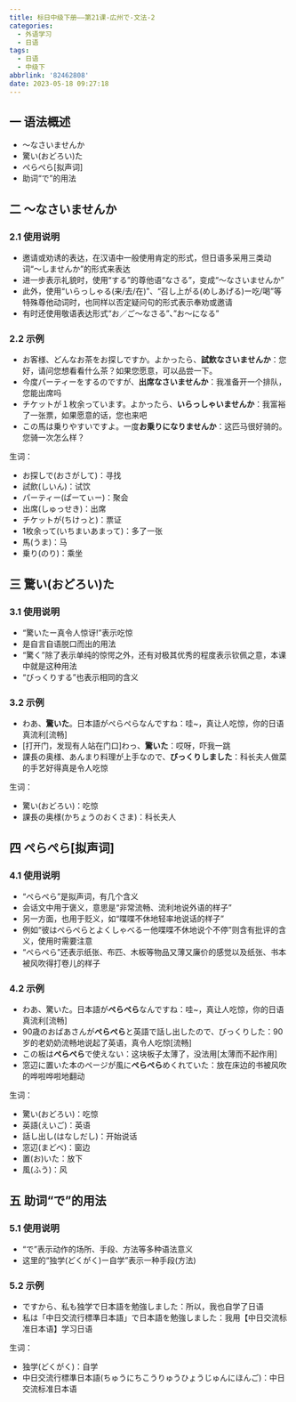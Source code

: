 ```yaml
---
title: 标日中级下册——第21课-広州で-文法-2
categories:
  - 外语学习
  - 日语
tags:
  - 日语
  - 中级下
abbrlink: '82462808'
date: 2023-05-18 09:27:18
---
```

## 一 语法概述

* ～なさいませんか
* 驚い(おどろい)た
* ぺらぺら[拟声词]
* 助词“で”的用法

<!--more-->

## 二 ～なさいませんか

### 2.1 使用说明

* 邀请或劝诱的表达，在汉语中一般使用肯定的形式，但日语多采用三类动词“～しませんか”的形式来表达
* 进一步表示礼貌时，使用“する”的尊他语“なさる”，变成“～なさいませんか”
* 此外，使用“いらっしゃる(来/去/在)”、“召し上がる(めしあげる)ー吃/喝”等特殊尊他动词时，也同样以否定疑问句的形式表示奉劝或邀请
* 有时还使用敬语表达形式“お／ご～なさる”、”お～になる”

### 2.2 示例

* お客様、どんなお茶をお探しですか。よかったら、**試飲なさいませんか**：您好，请问您想看看什么茶？如果您愿意，可以品尝一下。
* 今度パーティーをするのですが、**出席なさいませんか**：我准备开一个排队，您能出席吗
* チケットが１枚余っています。よかったら、**いらっしゃいませんか**：我富裕了一张票，如果愿意的话，您也来吧
* この馬は乗りやすいですよ。一度**お乗りになりませんか**：这匹马很好骑的。您骑一次怎么样？

生词：

* お探しで(おさがして)：寻找
* 試飲(しいん)：试饮
* パーティー(ぱーてぃー)：聚会
* 出席(しゅっせき)：出席
* チケットが(ちけっと)：票证
* 1枚余って(いちまいあまって)：多了一张
* 馬(うま)：马
* 乗り(のり)：乘坐

## 三 驚い(おどろい)た

### 3.1 使用说明

* “驚いたー真令人惊讶!”表示吃惊
* 是自言自语脱口而出的用法
* “驚く”除了表示单纯的惊愕之外，还有对极其优秀的程度表示钦佩之意，本课中就是这种用法
* “びっくりする”也表示相同的含义

### 3.2 示例

* わあ、**驚いた**。日本語がぺらぺらなんですね：哇~，真让人吃惊，你的日语真流利[流畅]
* [打开门，发现有人站在门口]わっ、**驚いた**：哎呀，吓我一跳
* 課長の奥様、あんまり料理が上手なので、**びっくりしました**：科长夫人做菜的手艺好得真是令人吃惊

生词：

* 驚い(おどろい)：吃惊
* 課長の奥様(かちょうのおくさま)：科长夫人

## 四 ぺらぺら[拟声词]

### 4.1 使用说明

* “ぺらぺら”是拟声词，有几个含义
* 会话文中用于褒义，意思是“非常流畅、流利地说外语的样子”
* 另一方面，也用于贬义，如“喋喋不休地轻率地说话的样子”
* 例如“彼はぺらぺらとよくしゃべるー他喋喋不休地说个不停”则含有批评的含义，使用时需要注意
* “ぺらぺら”还表示纸张、布匹、木板等物品又薄又廉价的感觉以及纸张、书本被风吹得打卷儿的样子

### 4.2 示例

* わあ、驚いた。日本語が**ぺらぺら**なんですね：哇~，真让人吃惊，你的日语真流利[流畅]
* 90歳のおばあさんが**ぺらぺら**と英語で話し出したので、びっくりした：90岁的老奶奶流畅地说起了英语，真令人吃惊[流畅]
* この板は**ぺらぺら**で使えない：这块板子太薄了，没法用[太薄而不起作用]
* 窓辺に置いた本のページが風に**ぺらぺら**めくれていた：放在床边的书被风吹的哗啦哗啦地翻动

生词：

* 驚い(おどろい)：吃惊
* 英語(えいご)：英语
* 話し出し(はなしだし)：开始说话
* 窓辺(まどべ)：窗边
* 置(お)いた：放下
* 風(ふう)：风

## 五 助词“で”的用法

### 5.1 使用说明

* “で”表示动作的场所、手段、方法等多种语法意义
* 这里的“独学(どくがく)ー自学”表示一种手段(方法)

### 5.2 示例

* ですから、私も独学で日本語を勉強しました：所以，我也自学了日语
* 私は「中日交流行標準日本語」で日本語を勉強しました：我用【中日交流标准日本语】学习日语

生词：

* 独学(どくがく)：自学
* 中日交流行標準日本語(ちゅうにちこうりゅうひょうじゅんにほんご)：中日交流标准日本语

